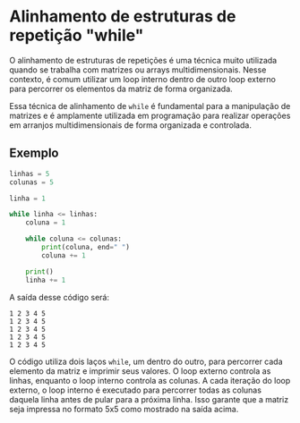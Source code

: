 # Alinhamento de estruturas de repetição "while"

O alinhamento de estruturas de repetições é uma técnica muito utilizada quando se trabalha com matrizes ou arrays multidimensionais. Nesse contexto, é comum utilizar um loop interno dentro de outro loop externo para percorrer os elementos da matriz de forma organizada.

Essa técnica de alinhamento de `while` é fundamental para a manipulação de matrizes e é amplamente utilizada em programação para realizar operações em arranjos multidimensionais de forma organizada e controlada.

## **Exemplo**

```python
linhas = 5
colunas = 5

linha = 1

while linha <= linhas:
    coluna = 1

    while coluna <= colunas:
        print(coluna, end=" ")
        coluna += 1

    print()
    linha += 1
```

A saída desse código será:

```
1 2 3 4 5
1 2 3 4 5
1 2 3 4 5
1 2 3 4 5
1 2 3 4 5
```

O código utiliza dois laços `while`, um dentro do outro, para percorrer cada elemento da matriz e imprimir seus valores. O loop externo controla as linhas, enquanto o loop interno controla as colunas. A cada iteração do loop externo, o loop interno é executado para percorrer todas as colunas daquela linha antes de pular para a próxima linha. Isso garante que a matriz seja impressa no formato 5x5 como mostrado na saída acima.
